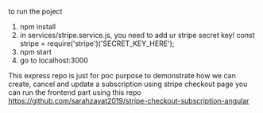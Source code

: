 to run the poject
1. npm install
2. in services/stripe.service.js, you need to add ur stripe secret key! const stripe = require('stripe')('SECRET_KEY_HERE');
3. npm start
4. go to localhost:3000

This express repo is just for  poc purpose to demonstrate how we can create, cancel and update a subscription using stripe checkout page
you can run the frontend part using this repo https://github.com/sarahzayat2019/stripe-checkout-subscription-angular
